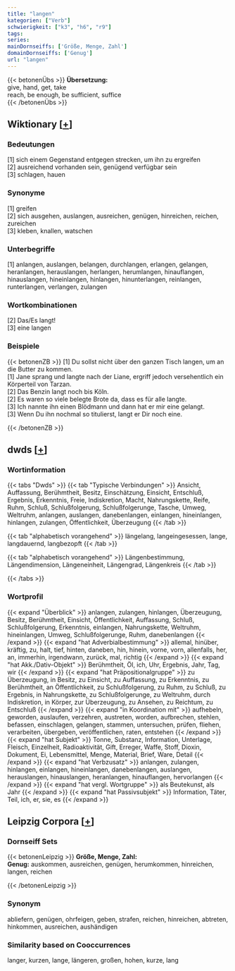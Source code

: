 ```yaml
---
title: "langen"
kategorien: ["Verb"]
schwierigkeit: ["k3", "h6", "r9"]
tags:
series:
mainDornseiffs: ['Größe, Menge, Zahl']
domainDornseiffs: ['Genug']
url: "langen"
---
```


{{< betonenÜbs >}}
**Übersetzung:**  
give, hand, get, take  
reach, be enough, be sufficient, suffice  
{{< /betonenÜbs >}}

## Wiktionary [[+](https://de.wiktionary.org/wiki/langen)]

### Bedeutungen
[1] sich einem Gegenstand entgegen strecken, um ihn zu ergreifen  
[2] ausreichend vorhanden sein, genügend verfügbar sein  
[3] schlagen, hauen  

### Synonyme
[1] greifen  
[2] sich ausgehen, auslangen, ausreichen, genügen, hinreichen, reichen, zureichen  
[3] kleben, knallen, watschen  

### Unterbegriffe
[1] anlangen, auslangen, belangen, durchlangen, erlangen, gelangen, heranlangen, herauslangen, herlangen, herumlangen, hinauflangen, hinauslangen, hineinlangen, hinlangen, hinunterlangen, reinlangen, runterlangen, verlangen, zulangen  

### Wortkombinationen
[2] Das/Es langt!  
[3] eine langen  

### Beispiele
{{< betonenZB >}}
[1] Du sollst nicht über den ganzen Tisch langen, um an die Butter zu kommen.  
[1] Jane sprang und langte nach der Liane, ergriff jedoch versehentlich ein Körperteil von Tarzan.  
[2] Das Benzin langt noch bis Köln.  
[2] Es waren so viele belegte Brote da, dass es für alle langte.  
[3] Ich nannte ihn einen Blödmann und dann hat er mir eine gelangt.  
[3] Wenn Du ihn nochmal so titulierst, langt er Dir noch eine.  

{{< /betonenZB >}}


## dwds [[+](https://www.dwds.de/wb/langen)]

### Wortinformation
{{< tabs "Dwds" >}}
{{< tab "Typische Verbindungen" >}}
Ansicht, Auffassung, Berühmtheit, Besitz, Einschätzung, Einsicht, Entschluß, Ergebnis, Erkenntnis, Freie, Indiskretion, Macht, Nahrungskette, Reife, Ruhm, Schluß, Schlußfolgerung, Schlußfolgerunge, Tasche, Umweg, Weltruhm, anlangen, auslangen, danebenlangen, einlangen, hineinlangen, hinlangen, zulangen, Öffentlichkeit, Überzeugung
{{< /tab >}}

{{< tab "alphabetisch vorangehend" >}}
längelang, langeingesessen, lange, langdauernd, langbezopft
{{< /tab >}}

{{< tab "alphabetisch vorangehend" >}}
Längenbestimmung, Längendimension, Längeneinheit, Längengrad, Längenkreis
{{< /tab >}}

{{< /tabs >}}

### Wortprofil
{{< expand "Überblick" >}} anlangen, zulangen, hinlangen, Überzeugung, Besitz, Berühmtheit, Einsicht, Öffentlichkeit, Auffassung, Schluß, Schlußfolgerung, Erkenntnis, einlangen, Nahrungskette, Weltruhm, hineinlangen, Umweg, Schlußfolgerunge, Ruhm, danebenlangen {{< /expand >}}
{{< expand "hat Adverbialbestimmung" >}} allemal, hinüber, kräftig, zu, halt, tief, hinten, daneben, hin, hinein, vorne, vorn, allenfalls, her, an, immerhin, irgendwann, zurück, mal, richtig {{< /expand >}}
{{< expand "hat Akk./Dativ-Objekt" >}} Berühmtheit, Öl, ich, Uhr, Ergebnis, Jahr, Tag, wir {{< /expand >}}
{{< expand "hat Präpositionalgruppe" >}} zu Überzeugung, in Besitz, zu Einsicht, zu Auffassung, zu Erkenntnis, zu Berühmtheit, an Öffentlichkeit, zu Schlußfolgerung, zu Ruhm, zu Schluß, zu Ergebnis, in Nahrungskette, zu Schlußfolgerunge, zu Weltruhm, durch Indiskretion, in Körper, zur Überzeugung, zu Ansehen, zu Reichtum, zu Entschluß {{< /expand >}}
{{< expand "in Koordination mit" >}} aufhebeln, geworden, auslaufen, verzehren, austreten, worden, aufbrechen, stehlen, befassen, einschlagen, gelangen, stammen, untersuchen, prüfen, fliehen, verarbeiten, übergeben, veröffentlichen, raten, entstehen {{< /expand >}}
{{< expand "hat Subjekt" >}} Tonne, Substanz, Information, Unterlage, Fleisch, Einzelheit, Radioaktivität, Gift, Erreger, Waffe, Stoff, Dioxin, Dokument, Ei, Lebensmittel, Menge, Material, Brief, Ware, Detail {{< /expand >}}
{{< expand "hat Verbzusatz" >}} anlangen, zulangen, hinlangen, einlangen, hineinlangen, danebenlangen, auslangen, herauslangen, hinauslangen, heranlangen, hinauflangen, hervorlangen {{< /expand >}}
{{< expand "hat vergl. Wortgruppe" >}} als Beutekunst, als Jahr {{< /expand >}}
{{< expand "hat Passivsubjekt" >}} Information, Täter, Teil, ich, er, sie, es {{< /expand >}}

## Leipzig Corpora [[+](https://corpora.uni-leipzig.de/en/res?word=langen&corpusId=deu_newscrawl-public_2018)]

### Dornseiff Sets
{{< betonenLeipzig >}}
**Größe, Menge, Zahl:**  
**Genug:** auskommen, ausreichen, genügen, herumkommen, hinreichen, langen, reichen  

{{< /betonenLeipzig >}}

### Synonym
abliefern, genügen, ohrfeigen, geben, strafen, reichen, hinreichen, abtreten, hinkommen, ausreichen, aushändigen


### Similarity based on Cooccurrences
langer, kurzen, lange, längeren, großen, hohen, kurze, lang

